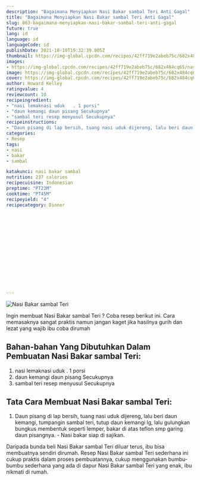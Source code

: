 ```yaml
---
description: "Bagaimana Menyiapkan Nasi Bakar sambal Teri Anti Gagal"
title: "Bagaimana Menyiapkan Nasi Bakar sambal Teri Anti Gagal"
slug: 863-bagaimana-menyiapkan-nasi-bakar-sambal-teri-anti-gagal
future: true
lang: id
language: id
languageCode: id
publishDate: 2021-10-10T19:32:39.805Z 
thumbnail: https://img-global.cpcdn.com/recipes/42ff719e2abeb75c/682x484cq65/nasi-bakar-sambal-teri-foto-resep-utama.png
images:
- https://img-global.cpcdn.com/recipes/42ff719e2abeb75c/682x484cq65/nasi-bakar-sambal-teri-foto-resep-utama.png
image: https://img-global.cpcdn.com/recipes/42ff719e2abeb75c/682x484cq65/nasi-bakar-sambal-teri-foto-resep-utama.png
cover: https://img-global.cpcdn.com/recipes/42ff719e2abeb75c/682x484cq65/nasi-bakar-sambal-teri-foto-resep-utama.png
author: Howard Kelley
ratingvalue: 4
reviewcount: 10
recipeingredient:
- "nasi lemaknasi uduk   . 1 porsi"
- "daun kemangi daun pisang Secukupnya"
- "sambal teri resep menyusul Secukupnya"
recipeinstructions:
- "Daun pisang di lap bersih, tuang nasi uduk dijereng, lalu beri daun kemangi, tumpangin sambal teri, tutup daun kemangi lg, lalu gulungkan bungkus membentuk seperti lemper, bakar di atas teflon smp garing daun pisangnya. Nasi bakar siap di sajikan."
categories:
- Resep
tags:
- nasi
- bakar
- sambal

katakunci: nasi bakar sambal 
nutrition: 237 calories
recipecuisine: Indonesian
preptime: "PT23M"
cooktime: "PT45M"
recipeyield: "4"
recipecategory: Dinner


     
    
    
    
    
    
    
    
    
    
    
      
    
---
```



![Nasi Bakar sambal Teri](https://img-global.cpcdn.com/recipes/42ff719e2abeb75c/682x484cq65/nasi-bakar-sambal-teri-foto-resep-utama.png)

Ingin membuat Nasi Bakar sambal Teri ? Coba resep berikut ini. Cara memasaknya sangat praktis namun jangan kaget jika hasilnya gurih dan lezat yang wajib ibu coba dirumah

<!--inarticleads1-->

## Bahan-bahan Yang Dibutuhkan Dalam Pembuatan Nasi Bakar sambal Teri:

1. nasi lemaknasi uduk   . 1 porsi
1. daun kemangi daun pisang Secukupnya
1. sambal teri resep menyusul Secukupnya



<!--inarticleads2-->

## Tata Cara Membuat Nasi Bakar sambal Teri:

1. Daun pisang di lap bersih, tuang nasi uduk dijereng, lalu beri daun kemangi, tumpangin sambal teri, tutup daun kemangi lg, lalu gulungkan bungkus membentuk seperti lemper, bakar di atas teflon smp garing daun pisangnya. - Nasi bakar siap di sajikan.




Daripada bunda beli  Nasi Bakar sambal Teri  diluar terus, ibu  bisa membuatnya sendiri dirumah. Resep  Nasi Bakar sambal Teri  sederhana ini cukup praktis dalam proses pembuatannya, cukup menggunakan bumbu-bumbu sederhana yang ada di dapur  Nasi Bakar sambal Teri  yang enak, ibu nikmati di rumah.
